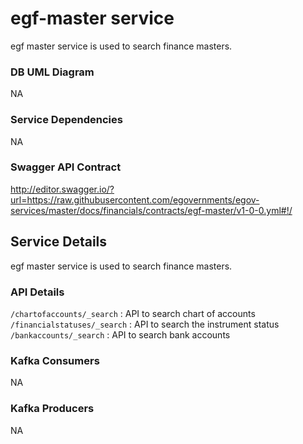 # egf-master service

egf master service is used to search finance masters.

### DB UML Diagram

NA

### Service Dependencies

NA

### Swagger API Contract

http://editor.swagger.io/?url=https://raw.githubusercontent.com/egovernments/egov-services/master/docs/financials/contracts/egf-master/v1-0-0.yml#!/

## Service Details

egf master service is used to search finance masters.

### API Details

`/chartofaccounts/_search` : API to search chart of accounts 
`/financialstatuses/_search` : API to search the instrument status 
`/bankaccounts/_search` : API to search bank accounts

### Kafka Consumers

NA

### Kafka Producers

NA
